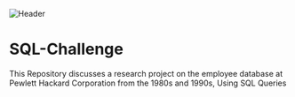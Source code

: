 ![Header]('https://github.com/yaf978/SQL-Challenge/blob/main/EmployeeSQL/Resource_Data/banner.png')

# SQL-Challenge
This Repository discusses a research project on the employee database at Pewlett Hackard Corporation from the 1980s and 1990s, Using SQL Queries
